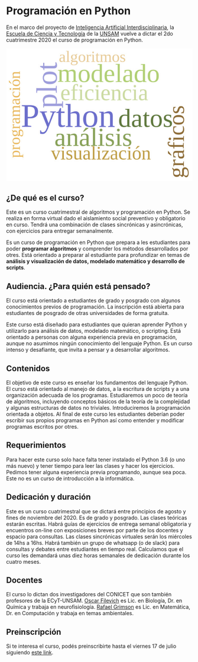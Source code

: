 # Programación en Python

En el marco del proyecto de [Inteligencia Artificial Interdisciplinaria](http://noticias.unsam.edu.ar/2019/09/16/la-unsam-piensa-la-inteligencia-artificial-interdisciplinaria/), 
la [Escuela de Ciencia y Tecnología](http://www.unsam.edu.ar/escuelas/ciencia/) de la [UNSAM](https://www.unsam.edu.ar/) vuelve a dictar 
el 2do cuatrimestre 2020 el curso de programación en Python.

![image info](./Python_cloud.jpg)

## ¿De qué es el curso?
Este es un curso cuatrimestral de algoritmos y programación en Python.
Se realiza en forma virtual dado el aislamiento social preventivo
y obligatorio en curso. Tendrá una combinación de clases sincrónicas
y asincrónicas, con ejercicios para entregar semanalmente.

Es un curso de programación en Python que prepara a les estudiantes
para poder **programar algoritmos** y comprender los métodos
desarrollados por otres. Está orientado a preparar al estudiante para
profundizar en temas de **análisis y visualización de datos, modelado 
matemático y desarrollo de scripts**.



## Audiencia. ¿Para quién está pensado?
El curso está orientado a estudiantes de grado y posgrado con algunos
conocimientos previos de programación. La inscripción está abierta
para estudiantes de posgrado de otras universidades de forma gratuita.

Este curso está diseñado para estudiantes que quieran aprender Python
y utilizarlo para análisis de datos, modelado matemático, o scripting.
Está orientado a personas con alguna experiencia previa en programación,
aunque no asumimos ningún conocimiento del lenguaje Python. Es un curso
intenso y desafiante, que invita a pensar y a desarrollar algoritmos.

## Contenidos
El objetivo de este curso es enseñar los fundamentos del lenguaje
Python. El curso está orientado al manejo de datos, a la escritura de
scripts y a una organización adecuada de los programas. Estudiaremos
un poco de teoría de algoritmos, incluyendo conceptos básicos de la
teoría de la complejidad y algunas estructuras de datos no triviales.
Introduciremos la programación orientada a objetos. Al final de este
curso les estudiantes deberían poder escribir sus propios programas en
Python así como entender y modificar programas escritos por otres.

## Requerimientos
Para hacer este curso solo hace falta tener instalado el Python 3.6
(o uno más nuevo) y tener tiempo para leer las clases y hacer los
ejercicios. Pedimos tener alguna experiencia previa programando,
aunque sea poca. Este no es un curso de introducción a la informática.

## Dedicación y duración
Este es un curso cuatrimestral que se dictará entre principios de
agosto y fines de noviembre del 2020. Es de grado y posgrado. Las clases 
teóricas estarán escritas. Habrá guías de ejercicios de entrega semanal 
obligatoria y encuentros on-line con exposiciones breves por parte de los 
docentes y espacio para consultas. Las clases sincrónicas virtuales serán 
los miércoles de 14hs a 16hs. Habrá también un grupo de whatsapp (o de 
slack) para consultas y debates entre estudiantes en tiempo real. 
Calculamos que el curso les demandará unas diez horas semanales de 
dedicación durante los cuatro meses.

## Docentes
El curso lo dictan dos investigadores del CONICET que son también profesores de la ECyT-UNSAM. [Oscar Filevich](http://labning.com.ar/#nosotros) es Lic. en Biología, Dr. en Química y trabaja en neurofisiología. [Rafael Grimson](http://investigadores.unsam.edu.ar/es/investigador/407/Grimson-Rafael) es Lic. en Matemática, Dr. en Computación y trabaja en temas ambientales.

## Preinscripción
Si te interesa el curso, podés preinscribirte hasta el viernes 17 de julio siguiendo [este link](https://forms.gle/o1rEQMuz6EziRFYq9).
